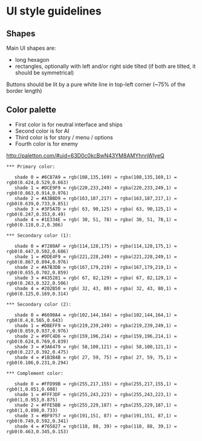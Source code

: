 # UI style guidelines

## Shapes

Main UI shapes are:

* long hexagon
* rectangles, optionally with left and/or right side tilted (if both are tilted, it should be symmetrical)

Buttons should be lit by a pure white line in top-left corner (~75% of the border length)

## Color palette

* First color is for neutral interface and ships
* Second color is for AI
* Third color is for story / menu / options
* Fourth color is for enemy

http://paletton.com/#uid=63D0c0kcBwN43YM8AMYhnnWlyeQ


```
*** Primary color:

   shade 0 = #6C87A9 = rgb(108,135,169) = rgba(108,135,169,1) = rgb0(0.424,0.529,0.663)
   shade 1 = #DCE9F9 = rgb(220,233,249) = rgba(220,233,249,1) = rgb0(0.863,0.914,0.976)
   shade 2 = #A3BBD9 = rgb(163,187,217) = rgba(163,187,217,1) = rgb0(0.639,0.733,0.851)
   shade 3 = #3F5A7D = rgb( 63, 90,125) = rgba( 63, 90,125,1) = rgb0(0.247,0.353,0.49)
   shade 4 = #1E334E = rgb( 30, 51, 78) = rgba( 30, 51, 78,1) = rgb0(0.118,0.2,0.306)

*** Secondary color (1):

   shade 0 = #7280AF = rgb(114,128,175) = rgba(114,128,175,1) = rgb0(0.447,0.502,0.686)
   shade 1 = #DDE4F9 = rgb(221,228,249) = rgba(221,228,249,1) = rgb0(0.867,0.894,0.976)
   shade 2 = #A7B3DB = rgb(167,179,219) = rgba(167,179,219,1) = rgb0(0.655,0.702,0.859)
   shade 3 = #435281 = rgb( 67, 82,129) = rgba( 67, 82,129,1) = rgb0(0.263,0.322,0.506)
   shade 4 = #202B50 = rgb( 32, 43, 80) = rgba( 32, 43, 80,1) = rgb0(0.125,0.169,0.314)

*** Secondary color (2):

   shade 0 = #6690A4 = rgb(102,144,164) = rgba(102,144,164,1) = rgb0(0.4,0.565,0.643)
   shade 1 = #DBEFF9 = rgb(219,239,249) = rgba(219,239,249,1) = rgb0(0.859,0.937,0.976)
   shade 2 = #9FC4D6 = rgb(159,196,214) = rgba(159,196,214,1) = rgb0(0.624,0.769,0.839)
   shade 3 = #3A6479 = rgb( 58,100,121) = rgba( 58,100,121,1) = rgb0(0.227,0.392,0.475)
   shade 4 = #1B3B4B = rgb( 27, 59, 75) = rgba( 27, 59, 75,1) = rgb0(0.106,0.231,0.294)

*** Complement color:

   shade 0 = #FFD99B = rgb(255,217,155) = rgba(255,217,155,1) = rgb0(1,0.851,0.608)
   shade 1 = #FFF3DF = rgb(255,243,223) = rgba(255,243,223,1) = rgb0(1,0.953,0.875)
   shade 2 = #FFE5BB = rgb(255,229,187) = rgba(255,229,187,1) = rgb0(1,0.898,0.733)
   shade 3 = #BF9757 = rgb(191,151, 87) = rgba(191,151, 87,1) = rgb0(0.749,0.592,0.341)
   shade 4 = #765827 = rgb(118, 88, 39) = rgba(118, 88, 39,1) = rgb0(0.463,0.345,0.153)
```


